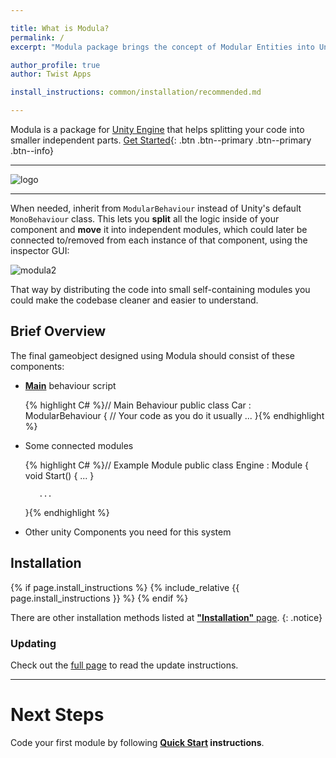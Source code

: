 ```yaml
---

title: What is Modula?
permalink: /
excerpt: "Modula package brings the concept of Modular Entities into Unity Engine."

author_profile: true
author: Twist Apps

install_instructions: common/installation/recommended.md

---
```


Modula is a package for [Unity Engine](https://unity.com) that helps 
splitting your code into smaller independent parts.
[Get Started](#installation){: .btn .btn--primary .btn--primary .btn--info}

---
![logo](https://user-images.githubusercontent.com/26601205/157171576-6774cfdf-e63d-484e-a954-60717e3eb3ad.png)

---

When needed, inherit from `ModularBehaviour` instead of Unity's default `MonoBehaviour` class.
This lets you **split** all the logic inside of your component and **move** it 
into independent modules, 
which could later be connected to/removed from each instance of that component, 
using the inspector GUI:

![modula2](https://user-images.githubusercontent.com/26601205/157162945-b4b174e2-c7ce-4d8c-af3d-d07a0f27f20b.gif)

That way by distributing the code into small self-containing modules you could make the codebase cleaner and easier to understand.

## Brief Overview

The final gameobject designed using Modula should consist of these components:

- **[Main](/module-features#main-)** behaviour script

    
    {% highlight C# %}// Main Behaviour
    public class Car : ModularBehaviour
    {
         // Your code as you do it usually
         ...
    }{% endhighlight %}

- Some connected modules


    {% highlight C# %}// Example Module
    public class Engine : Module 
     {
         void Start() { ... }
         
         ...
     }{% endhighlight %}

- Other unity Components you need for this system

## Installation
{% if page.install_instructions %}
  {% include_relative {{ page.install_instructions }} %}
{% endif %}

There are other installation methods listed at [**"Installation"** page](/install#2-download-from-asset-store).
{: .notice}

### Updating
Check out the [full page](/install#updating) to read the update instructions.

---
# Next Steps
Code your first module by following **[Quick Start](/quick-start) instructions**.
